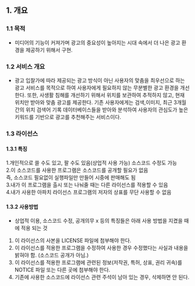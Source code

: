 ## 1. 개요

### 1.1 목적
* 미디어의 기능이 커져가며 광고의 중요성이 높아지는 시대 속에서 더 나은 광고 환경을 제공하기 위해서 구현.

### 1.2 서비스 개요
*  광고 입찰가에 따라 제공되는 광고 방식이 아닌 사용자의 맞춤을 최우선으로 하는 광고 서비스를 목적으로 하여 사용자에게 필요하지 않는 무분별한 광고 환경을 개선한다.
 또한, 사생활 침해를 개선하기 위해서 위치를 보관하여 추적하지 않고, 현재 위치만 받아와 맞춤 광고를 제공한다.
 기존 사용자에게는 검색,이미지, 최근 3개월간의 위치 검색어 기록 데이터베이스들을 받아와 분석하여 사용자의 관심도가 높은 키워드를 기반으로 광고를 추천해주는 서비스이다.

### 1.3 라이선스
#### 1.3.1 특징
1.개인적으로 쓸 수도 있고, 팔 수도 있음(상업적 사용 가능)
소스코드 수정도 가능   
2.이 소스코드를 사용한 프로그램은 소스코드를 공개할 필요가 없음   
즉, 소스코드 필요없이 실행파일만 만들어 시중에 판매해도 됨   
3.내가 이 프로그램을 출시 또는 나눠줄 때는 다른 라이선스를 적용할 수 있음   
4.내가 사용한 아파치 라이선스 프로그램의 저자의 상표를 무단 사용할 수 없음   

#### 1.3.2 사용방법
* 상업적 이용, 소스코드 수정, 공개의무 x 등의 특징들은 아래 사용 방법을 지켰을 때에 적용
되는 것   
1. 이 라이선스의 사본을 LICENSE 파일에 첨부해야 한다.   
2. 이 라이선스를 적용한 프로그램을 수정하여 사용한 경우 수정했다는 사실과 내용을 밝혀야 
함. (소스코드 공개가 아님.)   
3. 이 라이선스를 적용한 프로그램에 관련된 정보(저작권, 특허, 상표, 권리 귀속)를 NOTICE 
파일 또는 다른 곳에 첨부해야 한다.    
4. 기존에 사용한 소스코드에 라이선스 관련 주석이 남아 있는 경우, 삭제하면 안 된다.   